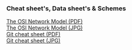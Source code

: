 ### Cheat sheet's, Data sheet's & Schemes

[The OSI Network Model (PDF)](https://github.com/RabbitBinary/datasheets-and-schemes/blob/master/files/The_OSI_Network_Model.pdf)<br>
[The OSI Network Model (JPG)](https://github.com/RabbitBinary/datasheets-and-schemes/blob/master/files/The_OSI_Network_Model.jpg)<br>
[Git cheat sheet (PDF)](https://github.com/RabbitBinary/datasheets-and-schemes/blob/master/files/Git_cheat_sheet.pdf)<br>
[Git cheat sheet (JPG)](https://github.com/RabbitBinary/datasheets-and-schemes/blob/master/files/Git_cheat_sheet.jpg)<br>